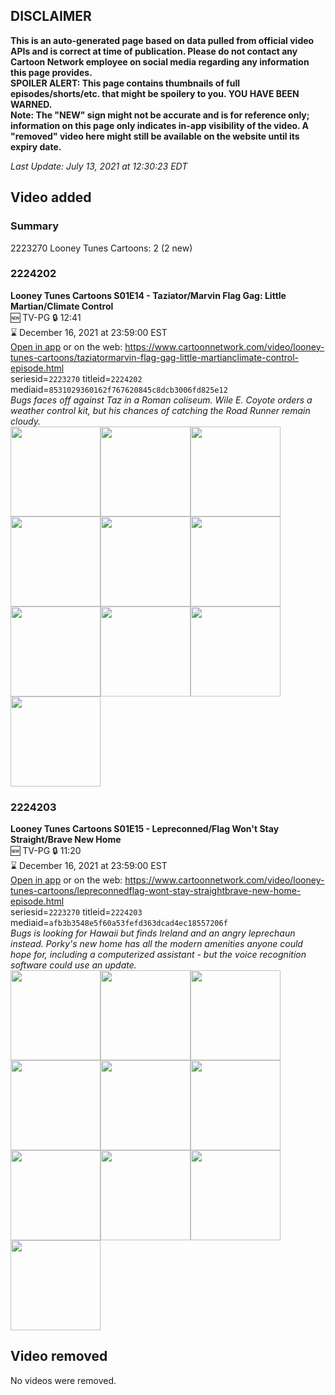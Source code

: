 ## DISCLAIMER
**This is an auto-generated page based on data pulled from official video APIs and is correct at time of publication. Please do not contact any Cartoon Network employee on social media regarding any information this page provides.**  
**SPOILER ALERT: This page contains thumbnails of full episodes/shorts/etc. that might be spoilery to you. YOU HAVE BEEN WARNED.**  
**Note: The "NEW" sign might not be accurate and is for reference only; information on this page only indicates in-app visibility of the video. A "removed" video here might still be available on the website until its expiry date.**  

_Last Update: July 13, 2021 at 12:30:23 EDT_
## Video added
### Summary
2223270 Looney Tunes Cartoons: 2 (2 new)  
### 2224202
**Looney Tunes Cartoons S01E14 - Taziator/Marvin Flag Gag: Little Martian/Climate Control**  
🆕 TV-PG 🔒 12:41  
⌛ December 16, 2021 at 23:59:00 EST  
[Open in app](https://cnvideo.sercomkc.org/redirector.html?type=cnapp&seriesid=2223270&titleid=2224202&mediaid=8531029360162f767620845c8dcb3006fd825e12) or on the web: https://www.cartoonnetwork.com/video/looney-tunes-cartoons/taziatormarvin-flag-gag-little-martianclimate-control-episode.html  
seriesid=`2223270` titleid=`2224202` mediaid=`8531029360162f767620845c8dcb3006fd825e12`  
_Bugs faces off against Taz in a Roman coliseum. Wile E. Coyote orders a weather control kit, but his chances of catching the Road Runner remain cloudy._  
<a href="https://s3.amazonaws.com/cartoonorchestrator/2224202_001_1280x720.jpg"><img src="https://s3.amazonaws.com/cartoonorchestrator/2224202_001_640x360.jpg" height="144px" /></a><a href="https://s3.amazonaws.com/cartoonorchestrator/2224202_002_1280x720.jpg"><img src="https://s3.amazonaws.com/cartoonorchestrator/2224202_002_640x360.jpg" height="144px" /></a><a href="https://s3.amazonaws.com/cartoonorchestrator/2224202_003_1280x720.jpg"><img src="https://s3.amazonaws.com/cartoonorchestrator/2224202_003_640x360.jpg" height="144px" /></a><a href="https://s3.amazonaws.com/cartoonorchestrator/2224202_004_1280x720.jpg"><img src="https://s3.amazonaws.com/cartoonorchestrator/2224202_004_640x360.jpg" height="144px" /></a><a href="https://s3.amazonaws.com/cartoonorchestrator/2224202_005_1280x720.jpg"><img src="https://s3.amazonaws.com/cartoonorchestrator/2224202_005_640x360.jpg" height="144px" /></a><a href="https://s3.amazonaws.com/cartoonorchestrator/2224202_006_1280x720.jpg"><img src="https://s3.amazonaws.com/cartoonorchestrator/2224202_006_640x360.jpg" height="144px" /></a><a href="https://s3.amazonaws.com/cartoonorchestrator/2224202_007_1280x720.jpg"><img src="https://s3.amazonaws.com/cartoonorchestrator/2224202_007_640x360.jpg" height="144px" /></a><a href="https://s3.amazonaws.com/cartoonorchestrator/2224202_008_1280x720.jpg"><img src="https://s3.amazonaws.com/cartoonorchestrator/2224202_008_640x360.jpg" height="144px" /></a><a href="https://s3.amazonaws.com/cartoonorchestrator/2224202_009_1280x720.jpg"><img src="https://s3.amazonaws.com/cartoonorchestrator/2224202_009_640x360.jpg" height="144px" /></a><a href="https://s3.amazonaws.com/cartoonorchestrator/2224202_010_1280x720.jpg"><img src="https://s3.amazonaws.com/cartoonorchestrator/2224202_010_640x360.jpg" height="144px" /></a>
### 2224203
**Looney Tunes Cartoons S01E15 - Lepreconned/Flag Won't Stay Straight/Brave New Home**  
🆕 TV-PG 🔒 11:20  
⌛ December 16, 2021 at 23:59:00 EST  
[Open in app](https://cnvideo.sercomkc.org/redirector.html?type=cnapp&seriesid=2223270&titleid=2224203&mediaid=afb3b3548e5f60a53fefd363dcad4ec18557206f) or on the web: https://www.cartoonnetwork.com/video/looney-tunes-cartoons/lepreconnedflag-wont-stay-straightbrave-new-home-episode.html  
seriesid=`2223270` titleid=`2224203` mediaid=`afb3b3548e5f60a53fefd363dcad4ec18557206f`  
_Bugs is looking for Hawaii but finds Ireland and an angry leprechaun instead. Porky's new home has all the modern amenities anyone could hope for, including a computerized assistant - but the voice recognition software could use an update._  
<a href="https://s3.amazonaws.com/cartoonorchestrator/2224203_001_1280x720.jpg"><img src="https://s3.amazonaws.com/cartoonorchestrator/2224203_001_640x360.jpg" height="144px" /></a><a href="https://s3.amazonaws.com/cartoonorchestrator/2224203_002_1280x720.jpg"><img src="https://s3.amazonaws.com/cartoonorchestrator/2224203_002_640x360.jpg" height="144px" /></a><a href="https://s3.amazonaws.com/cartoonorchestrator/2224203_003_1280x720.jpg"><img src="https://s3.amazonaws.com/cartoonorchestrator/2224203_003_640x360.jpg" height="144px" /></a><a href="https://s3.amazonaws.com/cartoonorchestrator/2224203_004_1280x720.jpg"><img src="https://s3.amazonaws.com/cartoonorchestrator/2224203_004_640x360.jpg" height="144px" /></a><a href="https://s3.amazonaws.com/cartoonorchestrator/2224203_005_1280x720.jpg"><img src="https://s3.amazonaws.com/cartoonorchestrator/2224203_005_640x360.jpg" height="144px" /></a><a href="https://s3.amazonaws.com/cartoonorchestrator/2224203_006_1280x720.jpg"><img src="https://s3.amazonaws.com/cartoonorchestrator/2224203_006_640x360.jpg" height="144px" /></a><a href="https://s3.amazonaws.com/cartoonorchestrator/2224203_007_1280x720.jpg"><img src="https://s3.amazonaws.com/cartoonorchestrator/2224203_007_640x360.jpg" height="144px" /></a><a href="https://s3.amazonaws.com/cartoonorchestrator/2224203_008_1280x720.jpg"><img src="https://s3.amazonaws.com/cartoonorchestrator/2224203_008_640x360.jpg" height="144px" /></a><a href="https://s3.amazonaws.com/cartoonorchestrator/2224203_009_1280x720.jpg"><img src="https://s3.amazonaws.com/cartoonorchestrator/2224203_009_640x360.jpg" height="144px" /></a><a href="https://s3.amazonaws.com/cartoonorchestrator/2224203_010_1280x720.jpg"><img src="https://s3.amazonaws.com/cartoonorchestrator/2224203_010_640x360.jpg" height="144px" /></a>
## Video removed
No videos were removed.  
